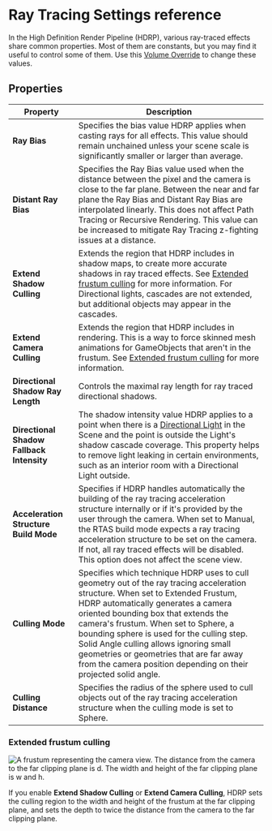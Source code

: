 # Ray Tracing Settings reference

In the High Definition Render Pipeline (HDRP), various ray-traced effects share common properties. Most of them are constants, but you may find it useful to control some of them. Use this [Volume Override](volume-component.md) to change these values.

## Properties

| **Property**                              | **Description**                                              |
| ----------------------------------------- | ------------------------------------------------------------ |
| **Ray Bias**                              | Specifies the bias value HDRP applies when casting rays for all effects. This value should remain unchained unless your scene scale is significantly smaller or larger than average. |
| **Distant Ray Bias**                      | Specifies the Ray Bias value used when the distance between the pixel and the camera is close to the far plane. Between the near and far plane the Ray Bias and Distant Ray Bias are interpolated linearly. This does not affect Path Tracing or Recursive Rendering. This value can be increased to mitigate Ray Tracing z-fighting issues at a distance. |
| **Extend Shadow Culling**                 | Extends the region that HDRP includes in shadow maps, to create more accurate shadows in ray traced effects. See [Extended frustum culling](#extended-culling) for more information. For Directional lights, cascades are not extended, but additional objects may appear in the cascades. |
| **Extend Camera Culling**                 | Extends the region that HDRP includes in rendering. This is a way to force skinned mesh animations for GameObjects that aren't in the frustum. See [Extended frustum culling](#extended-culling) for more information. |
| **Directional Shadow Ray Length**         | Controls the maximal ray length for ray traced directional shadows. |
| **Directional Shadow Fallback Intensity** | The shadow intensity value HDRP applies to a point when there is a [Directional Light](Light-Component.md) in the Scene and the point is outside the Light's shadow cascade coverage. This property helps to remove light leaking in certain environments, such as an interior room with a Directional Light outside. |
| **Acceleration Structure Build Mode**     | Specifies if HDRP handles automatically the building of the ray tracing acceleration structure internally or if it's provided by the user through the camera. When set to Manual, the RTAS build mode expects a ray tracing acceleration structure to be set on the camera. If not, all ray traced effects will be disabled. This option does not affect the scene view. |
| **Culling Mode**                          | Specifies which technique HDRP uses to cull geometry out of the ray tracing acceleration structure. When set to Extended Frustum, HDRP automatically generates a camera oriented bounding box that extends the camera's frustum. When set to Sphere, a bounding sphere is used for the culling step. Solid Angle culling allows ignoring small geometries or geometries that are far away from the camera position depending on their projected solid angle.|
| **Culling Distance**                      | Specifies the radius of the sphere used to cull objects out of the ray tracing acceleration structure when the culling mode is set to Sphere. |

### <a name="extended-culling"></a>Extended frustum culling

![A frustum representing the camera view. The distance from the camera to the far clipping plane is d. The width and height of the far clipping plane is w and h.](Images/RayTracingSettings_extended_frustum.png)

If you enable **Extend Shadow Culling** or **Extend Camera Culling**, HDRP sets the culling region to the width and height of the frustum at the far clipping plane, and sets the depth to twice the distance from the camera to the far clipping plane.